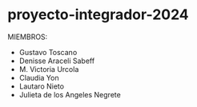 # proyecto-integrador-2024

MIEMBROS:
* Gustavo Toscano
* Denisse Araceli Sabeff
* M. Victoria Urcola
* Claudia Yon
* Lautaro Nieto
* Julieta de los Angeles Negrete
